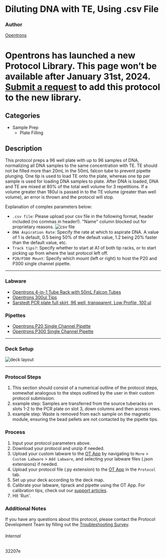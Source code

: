 # Diluting DNA with TE, Using .csv File

### Author
[Opentrons](https://opentrons.com/)


# Opentrons has launched a new Protocol Library. This page won’t be available after January 31st, 2024. [Submit a request](https://docs.google.com/forms/d/e/1FAIpQLSdYYp9QCKow4nn0KlCVsMS3HX0eJ0N9O7-erajKvcpT0lWbSg/viewform) to add this protocol to the new library.

## Categories
* Sample Prep
	* Plate Filling

## Description
This protocol preps a 96 well plate with up to 96 samples of DNA, normalizing all DNA samples to the same concentration with TE. TE should not be filled more than 20mL in the 50mL falcon tube to prevent pipette plunging. One tip is used to load TE onto the plate, whereas one tip per sample is used for loading DNA samples to plate. After DNA is loaded, DNA and TE are mixed at 80% of the total well volume for 3 repetitions. If a volume greater than 180ul is passed in to the TE volume (greater than well volume), an error is thrown and the protocol will stop.  

Explanation of complex parameters below:
* `.csv file`: Please upload your csv file in the following format, header included (no commas in header!). "Name" column blocked out for proprietary reasons.
![csv file](https://opentrons-protocol-library-website.s3.amazonaws.com/custom-README-images/32207e/Screen+Shot+2022-04-07+at+9.46.56+AM.png)
* `DNA Aspiration Rate`: Specify the rate at which to aspirate DNA. A value of 1 is default, 0.5 being 50% of the default value, 1.2 being 20% faster than the default value, etc.
* `Track tips?`: Specify whether to start at A1 of both tip racks, or to start picking up from where the last protocol left off.
* `P20/P300 Mount`: Specify which mount (left or right) to host the P20 and P300 single channel pipette.

---

### Labware
* [Opentrons 4-in-1 Tube Rack with 50mL Falcon Tubes](https://shop.opentrons.com/4-in-1-tube-rack-set/)
* [Opentrons 300ul Tips](https://shop.opentrons.com/universal-filter-tips/)
* [Sarstedt PCR plate full skirt, 96 well, transparent, Low Profile, 100 µl](https://www.sarstedt.com/en/products/laboratory/pcr-molecular-biology/pcr-plates/product/72.1980/)

### Pipettes
* [Opentrons P20 Single Channel Pipette](https://shop.opentrons.com/single-channel-electronic-pipette-p20/)
* [Opentrons P300 Single Channel Pipette](https://shop.opentrons.com/single-channel-electronic-pipette-p20/)

---

### Deck Setup
![deck layout](https://opentrons-protocol-library-website.s3.amazonaws.com/custom-README-images/32207e/Screen+Shot+2022-04-04+at+4.30.03+PM.png)

---

### Protocol Steps
1. This section should consist of a numerical outline of the protocol steps, somewhat analogous to the steps outlined by the user in their custom protocol submission.
2. example step: Samples are transferred from the source tuberacks on slots 1-2 to the PCR plate on slot 3, down columns and then across rows.
3. example step: Waste is removed from each sample on the magnetic module, ensuring the bead pellets are not contacted by the pipette tips.

### Process
1. Input your protocol parameters above.
2. Download your protocol and unzip if needed.
3. Upload your custom labware to the [OT App](https://opentrons.com/ot-app) by navigating to `More` > `Custom Labware` > `Add Labware`, and selecting your labware files (.json extensions) if needed.
4. Upload your protocol file (.py extension) to the [OT App](https://opentrons.com/ot-app) in the `Protocol` tab.
5. Set up your deck according to the deck map.
6. Calibrate your labware, tiprack and pipette using the OT App. For calibration tips, check out our [support articles](https://support.opentrons.com/en/collections/1559720-guide-for-getting-started-with-the-ot-2).
7. Hit 'Run'.

### Additional Notes
If you have any questions about this protocol, please contact the Protocol Development Team by filling out the [Troubleshooting Survey](https://protocol-troubleshooting.paperform.co/).

###### Internal
32207e

